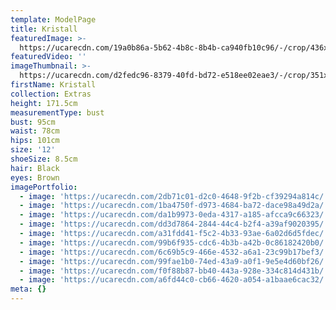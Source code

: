 ```yaml
---
template: ModelPage
title: Kristall
featuredImage: >-
  https://ucarecdn.com/19a0b86a-5b62-4b8c-8b4b-ca940fb10c96/-/crop/436x260/0,54/-/preview/
featuredVideo: ''
imageThumbnail: >-
  https://ucarecdn.com/d2fedc96-8379-40fd-bd72-e518ee02eae3/-/crop/351x383/51,11/-/preview/
firstName: Kristall
collection: Extras
height: 171.5cm
measurementType: bust
bust: 95cm
waist: 78cm
hips: 101cm
size: '12'
shoeSize: 8.5cm
hair: Black
eyes: Brown
imagePortfolio:
  - image: 'https://ucarecdn.com/2db71c01-d2c0-4648-9f2b-cf39294a814c/'
  - image: 'https://ucarecdn.com/1ba4750f-d973-4684-ba72-dace98a49d2a/'
  - image: 'https://ucarecdn.com/da1b9973-0eda-4317-a185-afcca9c66323/'
  - image: 'https://ucarecdn.com/dd3d7864-2844-44c4-b2f4-a39af9020395/'
  - image: 'https://ucarecdn.com/a31fdd41-f5c2-4b33-93ae-6a02d6d5fdec/'
  - image: 'https://ucarecdn.com/99b6f935-cdc6-4b3b-a42b-0c86182420b0/'
  - image: 'https://ucarecdn.com/6c69b5c9-466e-4532-a6a1-23c99b17bef3/'
  - image: 'https://ucarecdn.com/99fae1b0-74ed-43a9-a0f1-9e5e4d60bf26/'
  - image: 'https://ucarecdn.com/f0f88b87-bb40-443a-928e-334c814d431b/'
  - image: 'https://ucarecdn.com/a6fd44c0-cb66-4620-a054-a1baae6cac32/'
meta: {}
---
```


